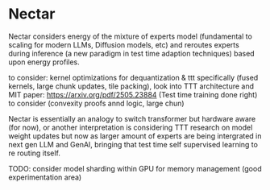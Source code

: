 # Nectar

Nectar considers energy of the mixture of experts model (fundamental to scaling for modern LLMs, Diffusion models, etc) and reroutes experts during inference (a new paradigm in test time adaption techniques) based upon energy profiles.

to consider: kernel optimizations for dequantization & ttt specifically (fused kernels, large chunk updates, tile packing), 
    look into TTT architecture and MIT paper: https://arxiv.org/pdf/2505.23884 (Test time training done right) to consider (convexity proofs annd logic, large chun)


Nectar is essentially an analogy to switch transformer but hardware aware (for now), or another interpretation is considering TTT research on model weight updates but now as larger amount of experts are being intergrated in next gen LLM and GenAI, bringing that test time self supervised learning to re routing itself.

TODO: consider model sharding within GPU for memory management (good experimentation area)